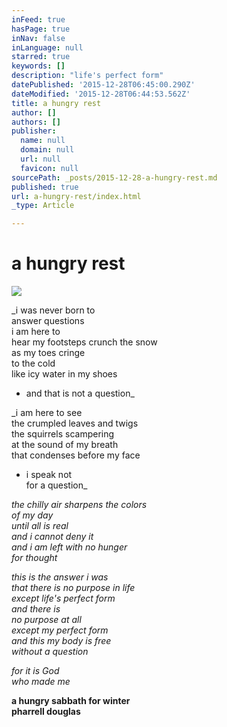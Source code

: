 ```yaml
---
inFeed: true
hasPage: true
inNav: false
inLanguage: null
starred: true
keywords: []
description: "life's perfect form"
datePublished: '2015-12-28T06:45:00.290Z'
dateModified: '2015-12-28T06:44:53.562Z'
title: a hungry rest
author: []
authors: []
publisher:
  name: null
  domain: null
  url: null
  favicon: null
sourcePath: _posts/2015-12-28-a-hungry-rest.md
published: true
url: a-hungry-rest/index.html
_type: Article

---
```

# a hungry rest
![](https://the-grid-user-content.s3-us-west-2.amazonaws.com/6283470d-983a-489e-8b94-2310b65cc2e1.gif)

_i was never born to  
answer questions  
i am here to  
hear my footsteps crunch the snow  
as my toes cringe  
to the cold  
like icy water in my shoes  
- and that is not a question_

_i am here to see  
the crumpled leaves and twigs  
the squirrels scampering  
at the sound of my breath  
that condenses before my face  
- i speak not  
for a question_

_the chilly air sharpens the colors  
of my day  
until all is real  
and i cannot deny it  
and i am left with no hunger  
for thought_

_this is the answer i was  
that there is no purpose in life  
except life's perfect form  
and there is  
no purpose at all  
except my perfect form  
and this my body is free  
without a question_

_for it is God  
who made me_

**a hungry sabbath for winter  
pharrell douglas**